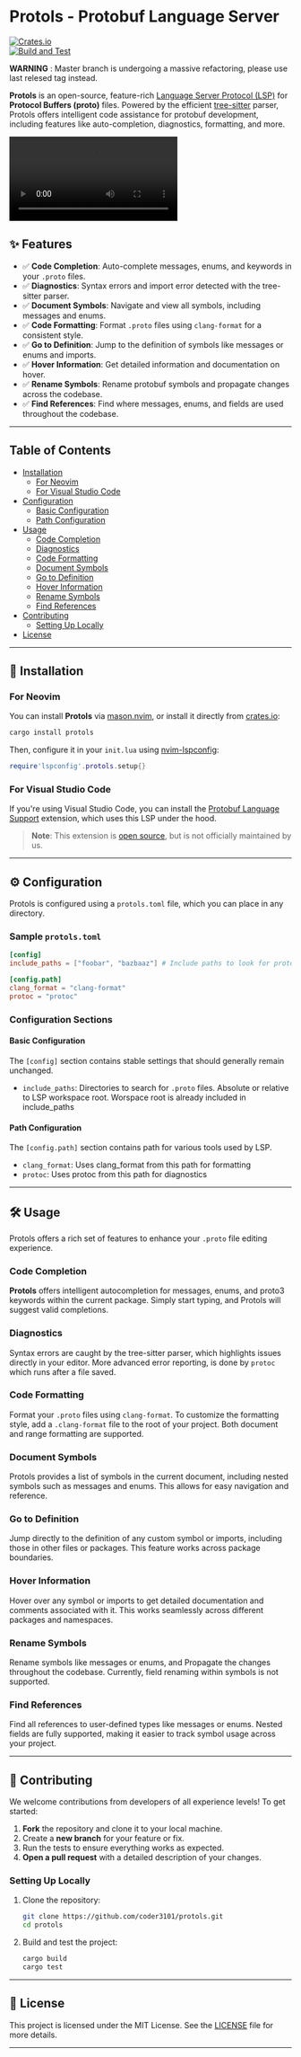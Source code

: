 # Protols - Protobuf Language Server

[![Crates.io](https://img.shields.io/crates/v/protols.svg)](https://crates.io/crates/protols)  
[![Build and Test](https://github.com/coder3101/protols/actions/workflows/ci.yml/badge.svg)](https://github.com/coder3101/protols/actions/workflows/ci.yml)

**WARNING** : Master branch is undergoing a massive refactoring, please use last relesed tag instead.

**Protols** is an open-source, feature-rich [Language Server Protocol (LSP)](https://microsoft.github.io/language-server-protocol/) for **Protocol Buffers (proto)** files. Powered by the efficient [tree-sitter](https://tree-sitter.github.io/tree-sitter/) parser, Protols offers intelligent code assistance for protobuf development, including features like auto-completion, diagnostics, formatting, and more.

![Protols Demo](./assets/protols.mov)

## ✨ Features

- ✅ **Code Completion**: Auto-complete messages, enums, and keywords in your `.proto` files.
- ✅ **Diagnostics**: Syntax errors and import error detected with the tree-sitter parser.
- ✅ **Document Symbols**: Navigate and view all symbols, including messages and enums.
- ✅ **Code Formatting**: Format `.proto` files using `clang-format` for a consistent style.
- ✅ **Go to Definition**: Jump to the definition of symbols like messages or enums and imports.
- ✅ **Hover Information**: Get detailed information and documentation on hover.
- ✅ **Rename Symbols**: Rename protobuf symbols and propagate changes across the codebase.
- ✅ **Find References**: Find where messages, enums, and fields are used throughout the codebase.

---

## Table of Contents

- [Installation](#installation)
  - [For Neovim](#for-neovim)
  - [For Visual Studio Code](#for-visual-studio-code)
- [Configuration](#configuration)
  - [Basic Configuration](#basic-configuration)
  - [Path Configuration](#path-configuration)
- [Usage](#usage)
  - [Code Completion](#code-completion)
  - [Diagnostics](#diagnostics)
  - [Code Formatting](#code-formatting)
  - [Document Symbols](#document-symbols)
  - [Go to Definition](#go-to-definition)
  - [Hover Information](#hover-information)
  - [Rename Symbols](#rename-symbols)
  - [Find References](#find-references)
- [Contributing](#contributing)
  - [Setting Up Locally](#setting-up-locally)
- [License](#license)

---

## 🚀 Installation

### For Neovim

You can install **Protols** via [mason.nvim](https://github.com/mason-org/mason-registry/blob/main/packages/protols/package.yaml), or install it directly from [crates.io](https://crates.io/crates/protols):

```bash
cargo install protols
```

Then, configure it in your `init.lua` using [nvim-lspconfig](https://github.com/neovim/nvim-lspconfig):

```lua
require'lspconfig'.protols.setup{}
```

### For Visual Studio Code

If you're using Visual Studio Code, you can install the [Protobuf Language Support](https://marketplace.visualstudio.com/items?itemName=ianandhum.protobuf-support) extension, which uses this LSP under the hood.

> **Note**: This extension is [open source](https://github.com/ianandhum/vscode-protobuf-support), but is not officially maintained by us.

---

## ⚙️ Configuration

Protols is configured using a `protols.toml` file, which you can place in any directory.

### Sample `protols.toml`

```toml
[config]
include_paths = ["foobar", "bazbaaz"] # Include paths to look for protofiles during parsing

[config.path]
clang_format = "clang-format"
protoc = "protoc"
```

### Configuration Sections

#### Basic Configuration

The `[config]` section contains stable settings that should generally remain unchanged.

- `include_paths`: Directories to search for `.proto` files. Absolute or relative to LSP workspace root. Worspace root is already included in include_paths

#### Path Configuration

The `[config.path]` section contains path for various tools used by LSP.

- `clang_format`: Uses clang_format from this path for formatting
- `protoc`: Uses protoc from this path for diagnostics

---

## 🛠️ Usage

Protols offers a rich set of features to enhance your `.proto` file editing experience.

### Code Completion

**Protols** offers intelligent autocompletion for messages, enums, and proto3 keywords within the current package. Simply start typing, and Protols will suggest valid completions.

### Diagnostics

Syntax errors are caught by the tree-sitter parser, which highlights issues directly in your editor. More advanced error reporting, is done by `protoc` which runs after a file saved.

### Code Formatting

Format your `.proto` files using `clang-format`. To customize the formatting style, add a `.clang-format` file to the root of your project. Both document and range formatting are supported.

### Document Symbols

Protols provides a list of symbols in the current document, including nested symbols such as messages and enums. This allows for easy navigation and reference.

### Go to Definition

Jump directly to the definition of any custom symbol or imports, including those in other files or packages. This feature works across package boundaries.

### Hover Information

Hover over any symbol or imports to get detailed documentation and comments associated with it. This works seamlessly across different packages and namespaces.

### Rename Symbols

Rename symbols like messages or enums, and Propagate the changes throughout the codebase. Currently, field renaming within symbols is not supported.

### Find References

Find all references to user-defined types like messages or enums. Nested fields are fully supported, making it easier to track symbol usage across your project.

---

## 🤝 Contributing

We welcome contributions from developers of all experience levels! To get started:

1. **Fork** the repository and clone it to your local machine.
2. Create a **new branch** for your feature or fix.
3. Run the tests to ensure everything works as expected.
4. **Open a pull request** with a detailed description of your changes.

### Setting Up Locally

1. Clone the repository:

   ```bash
   git clone https://github.com/coder3101/protols.git
   cd protols
   ```

2. Build and test the project:

   ```bash
   cargo build
   cargo test
   ```

---

## 📄 License

This project is licensed under the MIT License. See the [LICENSE](LICENSE) file for more details.

---
